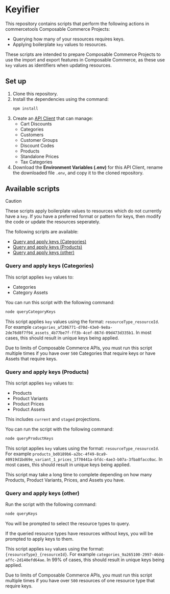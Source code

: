 # Keyifier

This repository contains scripts that perform the following actions in commercetools Composable Commerce Projects:

- Querying how many of your resources requires keys.
- Applying boilerplate `key` values to resources.

These scripts are intended to prepare Composable Commerce Projects to use the import and export features in Composable Commerce, as these use `key` values as identifiers when updating resources.

## Set up

1. Clone this repository.
2. Install the dependencies using the command:
    ```bash
    npm install
    ```
3. Create an [API Client](https://docs.commercetools.com/getting-started/create-api-client) that can manage:
    - Cart Discounts
    - Categories
    - Customers
    - Customer Groups
    - Discount Codes
    - Products
    - Standalone Prices
    - Tax Categories
4. Download the **Environment Variables (.env)** for this API Client, rename the downloaded file `.env`, and copy it to the cloned repository.


## Available scripts

> [!CAUTION]  
> These scripts apply boilerplate values to resources which do not currently have a `key`. If you have a preferred format or pattern for keys, then modify the code or update the resources seperately.

The following scripts are available:

- [Query and apply keys (Categories)](#query-and-apply-keys-categories)
- [Query and apply keys (Products)](#query-and-apply-keys-products)
- [Query and apply keys (other)](#query-and-apply-keys-other)

### Query and apply keys (Categories)

This script applies `key` values to:

- Categories
- Category Assets

You can run this script with the following command:

```bash
node queryCategoryKeys
```

This script applies `key` values using the format: `resourceType_resourceId`. For example `categories_af206771-d70d-43e0-9e8a-2de76d8f7f94_assets_4b77be7f-ff3b-4cef-867d-09d473d335b1`. In most cases, this should result in unique keys being applied.

Due to limits of Composable Commerce APIs, you must run this script multiple times if you have over `500` Categories that require keys or have Assets that require keys.

### Query and apply keys (Products)

This script applies `key` values to:

- Products
- Product Variants
- Product Prices
- Product Assets

This includes `current` and `staged` projections.

You can run the script with the following command:

```bash
node queryProductKeys
```

This script applies `key` values using the format: `resourceType_resourceId`. For example `products_bd0189b6-a2bc-4f49-8ca9-40919d1bd69e_variant_1_prices_1f70441a-bfdc-4ae3-b07a-3fba8facc0ac`. In most cases, this should result in unique keys being applied.

This script may take a long time to complete depending on how many Products, Product Variants, Prices, and Assets you have.

### Query and apply keys (other)

Run the script with the following command:

```bash
node queryKeys
```

You will be prompted to select the resource types to query.

If the queried resource types have resources without keys, you will be prompted to apply keys to them.

This script applies `key` values using the format:  `{resourceType}_{resourceId}`. For example `categories_9a265100-2997-46d4-affc-2d140efd64ae`. In 99% of cases, this should result in unique keys being applied.

Due to limits of Composable Commerce APIs, you must run this script multiple times if you have over `500` resources of one resource type that require keys.

